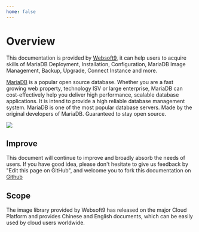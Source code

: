 ```yaml
---
home: false
---
```


# Overview


This documentation is provided by [Websoft9](https://www.websoft9.com/), it can help users to acquire skills of MariaDB Deployment, Installation, Configuration, MariaDB Image Management, Backup, Upgrade, Connect Instance and more.

[MariaDB](https://www.mysql.com/products/community/) is a popular open source database. Whether you are a fast growing web property, technology ISV or large enterprise, MariaDB can cost-effectively help you deliver high performance, scalable database applications. It is intend to provide a high reliable database management system. MariaDB is one of the most popular database servers. Made by the original developers of MariaDB. Guaranteed to stay open source.

![](http://libs.websoft9.com/Websoft9/DocsPicture/zh/mariadb/mariadb-gui-websoft9.png)

## Improve

This document will continue to improve and broadly absorb the needs of users. If you have good idea, please don't hesitate to give us feedback by "Edit this page on GitHub", and welcome you to fork this documentation on [Github](https://github.com/Websoft9/ansible-mysql)

## Scope

The image library provided by Websoft9 has released on the major Cloud Platform and provides Chinese and English documents, which can be easily used by cloud users worldwide.

